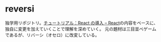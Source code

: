 # reversi
独学用リポジトリ。[チュートリアル：React の導入 – React](https://ja.reactjs.org/tutorial/tutorial.html)の内容をベースに、独自に変更を加えていくことで理解を深めていく。
元の題材は三目並べゲームであるが、リバーシ（オセロ）に改変している。
